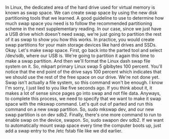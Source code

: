 In Linux, the dedicated area of the hard drive used for virtual memory is known
as swap space. We can create swap space by using the new disk partitioning tools
that we learned. A good guideline to use to determine how much swap space you
need is to follow the recommended partitioning scheme in the next supplementary
reading. In our case, since we just have a USB drive which doesn't need swap,
we're just going to partition the rest of it as swap to show you how this works.
In practice, you would create swap partitions for your main storage devices like
hard drives and SSDs. Okay. Let's make swap space. First, go back into the
parted tool and select /dev/sdb, where our USB is. We're going to partition it
again this time to make a swap partition. And then we'll format the Linux dash
swap file system on it. So, mkpart primary Linux swap 5 gibibytes 100 percent.
You'll notice that the end point of the drive says 100 percent which indicates
that we should use the rest of the free space on our drive. We're not done yet.
Swap isn't actually a file system, so this command won't be enough. I know I'm
sorry, I just lied to you like five seconds ago. If you think about it, it makes
a lot of sense since pages go into swap and not file data. Anyways, to complete
this process, we need to specify that we want to make it swap space with the
mkswap command. Let's quit out of parted and run this command on a new swap
partition. So, sudo mkswap dev, and our new swap partition is on dev sdb2.
Finally, there's one more command to run to enable swap on the device, swapon.
So, sudo swapon dev sdb2. If we want to automatically mount swap space every
time the computer boots up, just add a swap entry to the /etc fstab file like we
did earlier.